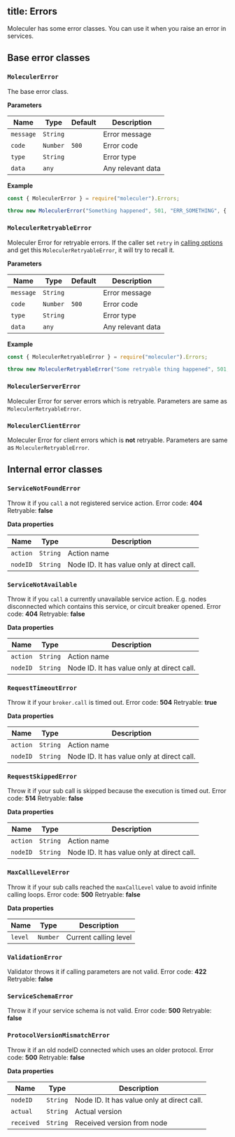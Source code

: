 title: Errors
---
Moleculer has some error classes. You can use it when you raise an error in services.

## Base error classes

### `MoleculerError`
The base error class.

**Parameters**

| Name | Type | Default | Description |
| ---- | ---- | ------- | ----------- |
| `message` | `String` |  | Error message |
| `code` | `Number` | `500` | Error code |
| `type` | `String` |  | Error type |
| `data` | `any` |  | Any relevant data |

**Example**
```js
const { MoleculerError } = require("moleculer").Errors;

throw new MoleculerError("Something happened", 501, "ERR_SOMETHING", { a: 5, nodeID: "node-666" }));
```

### `MoleculerRetryableError`
Moleculer Error for retryable errors. If the caller set `retry` in [calling options](broker.html#Retries) and get this `MoleculerRetryableError`, it will try to recall it.

**Parameters**

| Name | Type | Default | Description |
| ---- | ---- | ------- | ----------- |
| `message` | `String` |  | Error message |
| `code` | `Number` | `500` | Error code |
| `type` | `String` |  | Error type |
| `data` | `any` |  | Any relevant data |

**Example**
```js
const { MoleculerRetryableError } = require("moleculer").Errors;

throw new MoleculerRetryableError("Some retryable thing happened", 501, "ERR_SOMETHING", { a: 5, nodeID: "node-666" }));
```

### `MoleculerServerError`
Moleculer Error for server errors which is retryable. Parameters are same as `MoleculerRetryableError`.


### `MoleculerClientError`
Moleculer Error for client errors which is **not** retryable. Parameters are same as `MoleculerRetryableError`.

## Internal error classes

### `ServiceNotFoundError `
Throw it if you `call` a not registered service action.
Error code: **404**
Retryable: **false**

**Data properties**

| Name | Type | Description |
| ---- | ---- | ----------- |
| `action` | `String` | Action name |
| `nodeID` | `String` | Node ID. It has value only at direct call. |

### `ServiceNotAvailable`
Throw it if you `call` a currently unavailable service action. E.g. nodes disconnected which contains this service, or circuit breaker opened.
Error code: **404**
Retryable: **false**

**Data properties**

| Name | Type | Description |
| ---- | ---- | ----------- |
| `action` | `String` | Action name |
| `nodeID` | `String` | Node ID. It has value only at direct call. |

### `RequestTimeoutError`
Throw it if your `broker.call` is timed out.
Error code: **504**
Retryable: **true**

**Data properties**

| Name | Type | Description |
| ---- | ---- | ----------- |
| `action` | `String` | Action name |
| `nodeID` | `String` | Node ID. It has value only at direct call. |

### `RequestSkippedError`
Throw it if your sub call is skipped because the execution is timed out.
Error code: **514**
Retryable: **false**

**Data properties**

| Name | Type | Description |
| ---- | ---- | ----------- |
| `action` | `String` | Action name |
| `nodeID` | `String` | Node ID. It has value only at direct call. |

### `MaxCallLevelError`
Throw it if your sub calls reached the `maxCallLevel` value to avoid infinite calling loops.
Error code: **500**
Retryable: **false**

**Data properties**

| Name | Type | Description |
| ---- | ---- | ----------- |
| `level` | `Number` | Current calling level |

### `ValidationError`
Validator throws it if calling parameters are not valid.
Error code: **422**
Retryable: **false**


### `ServiceSchemaError`
Throw it if your service schema is not valid.
Error code: **500**
Retryable: **false**

### `ProtocolVersionMismatchError`
Throw it if an old nodeID connected which uses an older protocol.
Error code: **500**
Retryable: **false**

**Data properties**

| Name | Type | Description |
| ---- | ---- | ----------- |
| `nodeID` | `String` | Node ID. It has value only at direct call. |
| `actual` | `String` | Actual version |
| `received` | `String` | Received version from node |